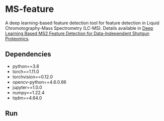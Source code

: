 # MS-feature
A deep learning-based feature detection tool for feature detection in Liquid Chromotography-Mass Spectrometry (LC-MS). Details available in [Deep Learning Based MS2 Feature Detection for Data-Independent Shotgun Proteomics](https://ieeexplore.ieee.org/abstract/document/9995258/metrics).

## Dependencies
- python==3.8
- torch==1.11.0
- torchvision==0.12.0
- opencv-python==4.6.0.66
- jupyter==1.0.0
- numpy==1.22.4
- tqdm==4.64.0

## Run
#### 

